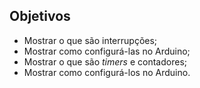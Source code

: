 ## Objetivos

- Mostrar o que são interrupções;
- Mostrar como configurá-las no Arduino;
- Mostrar o que são *timers* e contadores;
- Mostrar como configurá-los no Arduino.

